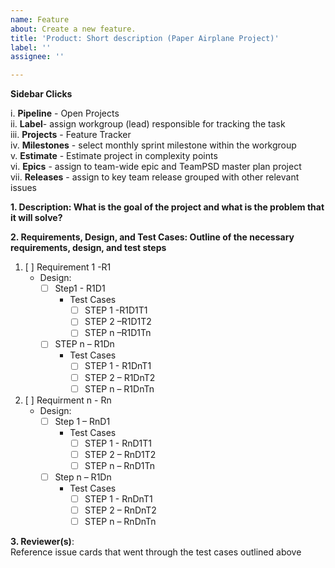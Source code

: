 ```yaml
---
name: Feature
about: Create a new feature.
title: 'Product: Short description (Paper Airplane Project)'
label: ''
assignee: ''

---
```


**Sidebar Clicks** 

i. **Pipeline** - Open Projects  
ii. **Label**- assign workgroup (lead) responsible for tracking the task  
iii. **Projects** - Feature Tracker  
iv. **Milestones** - select monthly sprint milestone within the workgroup   
v. **Estimate** - Estimate project in complexity points   
vi. **Epics** - assign to team-wide epic and TeamPSD master plan project  
vii. **Releases** - assign to key team release grouped with other relevant issues  


**1. Description: What is the goal of the project and what is the problem that it will solve?** 


 
**2. Requirements, Design, and Test Cases: Outline of the necessary requirements, design, and test steps**  
1. [ ] Requirement 1 -R1
	- Design:
		- [ ] Step1 - R1D1
			- Test Cases
				- [ ] STEP 1 -R1D1T1
				- [ ] STEP 2 –R1D1T2
				- [ ] STEP n –R1D1Tn
		- [ ] STEP n – R1Dn
			- Test Cases
				- [ ] STEP 1 - R1DnT1
				- [ ] STEP 2 – R1DnT2
				- [ ] STEP n – R1DnTn
       
1. [ ] Requirment n - Rn
	- Design:
		- [ ] Step 1 – RnD1
			- Test Cases
				- [ ] STEP 1 - RnD1T1
				- [ ] STEP 2 – RnD1T2
				- [ ] STEP n – RnD1Tn
		- [ ] Step n – R1Dn
			- Test Cases
				- [ ] STEP 1 - RnDnT1
				- [ ] STEP 2 – RnDnT2
				- [ ] STEP n – RnDnTn

**3. Reviewer(s)**:   
  Reference issue cards that went through the test cases outlined above


